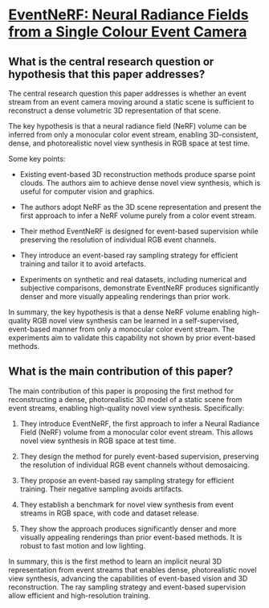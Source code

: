 # [EventNeRF: Neural Radiance Fields from a Single Colour Event Camera](https://arxiv.org/abs/2206.11896)

## What is the central research question or hypothesis that this paper addresses?

 The central research question this paper addresses is whether an event stream from an event camera moving around a static scene is sufficient to reconstruct a dense volumetric 3D representation of that scene. 

The key hypothesis is that a neural radiance field (NeRF) volume can be inferred from only a monocular color event stream, enabling 3D-consistent, dense, and photorealistic novel view synthesis in RGB space at test time.

Some key points:

- Existing event-based 3D reconstruction methods produce sparse point clouds. The authors aim to achieve dense novel view synthesis, which is useful for computer vision and graphics. 

- The authors adopt NeRF as the 3D scene representation and present the first approach to infer a NeRF volume purely from a color event stream.

- Their method EventNeRF is designed for event-based supervision while preserving the resolution of individual RGB event channels.

- They introduce an event-based ray sampling strategy for efficient training and tailor it to avoid artefacts.

- Experiments on synthetic and real datasets, including numerical and subjective comparisons, demonstrate EventNeRF produces significantly denser and more visually appealing renderings than prior work.

In summary, the key hypothesis is that a dense NeRF volume enabling high-quality RGB novel view synthesis can be learned in a self-supervised, event-based manner from only a monocular color event stream. The experiments aim to validate this capability not shown by prior event-based methods.


## What is the main contribution of this paper?

 The main contribution of this paper is proposing the first method for reconstructing a dense, photorealistic 3D model of a static scene from event streams, enabling high-quality novel view synthesis. Specifically:

1) They introduce EventNeRF, the first approach to infer a Neural Radiance Field (NeRF) volume from a monocular color event stream. This allows novel view synthesis in RGB space at test time. 

2) They design the method for purely event-based supervision, preserving the resolution of individual RGB event channels without demosaicing. 

3) They propose an event-based ray sampling strategy for efficient training. Their negative sampling avoids artifacts.

4) They establish a benchmark for novel view synthesis from event streams in RGB space, with code and dataset release.

5) They show the approach produces significantly denser and more visually appealing renderings than prior event-based methods. It is robust to fast motion and low lighting.

In summary, this is the first method to learn an implicit neural 3D representation from event streams that enables dense, photorealistic novel view synthesis, advancing the capabilities of event-based vision and 3D reconstruction. The ray sampling strategy and event-based supervision allow efficient and high-resolution training.
